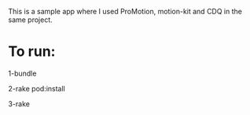 This is a sample app where I used ProMotion, motion-kit and CDQ in the same project. 

To run:
========================================================
1-bundle

2-rake pod:install

3-rake
